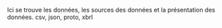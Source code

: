 Ici se trouve les données, les sources des données et la présentation des données. csv, json, proto, xbrl
